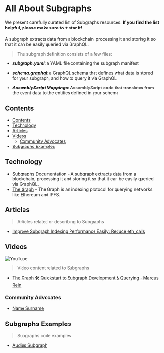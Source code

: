 <!-- omit from toc -->
# All About Subgraphs

We present carefully curated list of Subgraphs resources. **If you find the list helpful, please make sure to ⭐ star it!**

A subgraph extracts data from a blockchain, processing it and storing it so that it can be easily queried via GraphQL.

> The subgraph definition consists of a few files:

- _**subgraph.yaml**_: a YAML file containing the subgraph manifest

- _**schema.graphql**_: a GraphQL schema that defines what data is stored for your subgraph, and how to query it via GraphQL

- _**AssemblyScript Mappings**_: AssemblyScript code that translates from the event data to the entities defined in your schema

## Contents

- [Contents](#contents)
- [Technology](#technology)
- [Articles](#articles)
- [Videos](#videos)
  - [Community Advocates](#community-advocates)
- [Subgraphs Examples](#subgraphs-examples)

## Technology

- [Subgraphs Documentation](https://thegraph.com/docs/en/) - A subgraph extracts data from a blockchain, processing it and storing it so that it can be easily queried via GraphQL.
- [The Graph](https://thegraph.com/) - The Graph is an indexing protocol for querying networks like Ethereum and IPFS.

## Articles

> Articles related or describing to Subgraphs

- [Improve Subgraph Indexing Performance Easily: Reduce eth_calls](https://thegraph.com/blog/improve-subgraph-performance-reduce-eth-calls/)

## Videos

![YouTube](https://img.shields.io/badge/YouTube-%23FF0000.svg?style=for-the-badge&logo=YouTube&logoColor=white)

> Video content related to Subgraphs

- [The Graph 🛠️ Quickstart to Subgraph Development & Querying - Marcus Rein](https://www.youtube.com/watch?v=EJ2em_QkQWU)

### Community Advocates

- [Name Surname](https://twitter.com/)

## Subgraphs Examples

> Subgraphs code examples

- [Audius Subgraph](https://github.com/AudiusProject/audius-subgraph)
